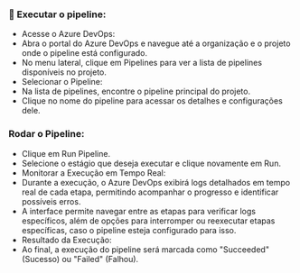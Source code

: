 ### 📌 Executar o pipeline:</br>
   - Acesse o Azure DevOps:</br>
   - Abra o portal do Azure DevOps e navegue até a organização e o projeto onde o pipeline está configurado.</br>
   - No menu lateral, clique em Pipelines para ver a lista de pipelines disponíveis no projeto.</br>
   - Selecionar o Pipeline:</br>
   - Na lista de pipelines, encontre o pipeline principal do projeto.</br>
   - Clique no nome do pipeline para acessar os detalhes e configurações dele.</br>
 
### Rodar o Pipeline:</br>
   - Clique em Run Pipeline.</br>
   - Selecione o estágio que deseja executar e clique novamente em Run.</br>
   - Monitorar a Execução em Tempo Real:</br>
   - Durante a execução, o Azure DevOps exibirá logs detalhados em tempo real de cada etapa, permitindo acompanhar o progresso e identificar possíveis erros.</br>
   - A interface permite navegar entre as etapas para verificar logs específicos, além de opções para interromper ou reexecutar etapas específicas, caso o pipeline esteja configurado para isso.</br>
   - Resultado da Execução:</br>
   - Ao final, a execução do pipeline será marcada como "Succeeded" (Sucesso) ou "Failed" (Falhou).
